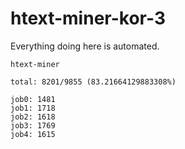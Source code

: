 # htext-miner-kor-3

Everything doing here is automated.

```
htext-miner

total: 8201/9855 (83.21664129883308%)

job0: 1481
job1: 1718
job2: 1618
job3: 1769
job4: 1615
```